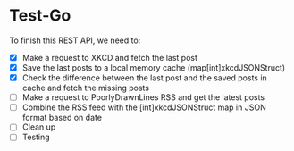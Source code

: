# Test-Go

To finish this REST API, we need to:

- [X] Make a request to XKCD and fetch the last post
- [X] Save the last posts to a local memory cache (map[int]xkcdJSONStruct)
- [X] Check the difference between the last post and the saved posts in cache and fetch the missing posts
- [ ] Make a request to PoorlyDrawnLines RSS and get the latest posts
- [ ] Combine the RSS feed with the [int]xkcdJSONStruct map in JSON format based on date
- [ ] Clean up
- [ ] Testing